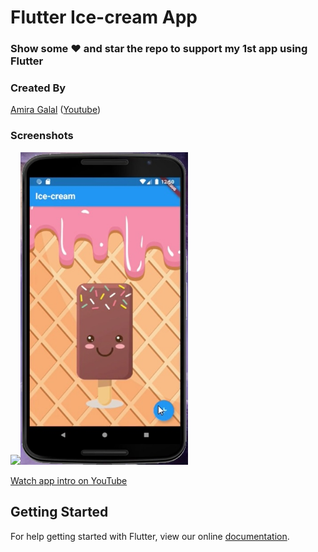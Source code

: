 # Flutter Ice-cream App

### Show some :heart: and star the repo to support my 1st app using Flutter 

### Created By
[Amira Galal](https://github.com/Amirag96) ([Youtube](https://www.youtube.com/channel/UCJl8-U8frbCvbU29YXbgh9A))


### Screenshots

<img src="AppDemo.gif" height="500em" /><img src="Screenshot.jpg" height="500em" margin-left="5px" />

[Watch app intro on YouTube](https://youtu.be/ubC28XmIPDE)


## Getting Started

For help getting started with Flutter, view our online
[documentation](https://flutter.io/).




